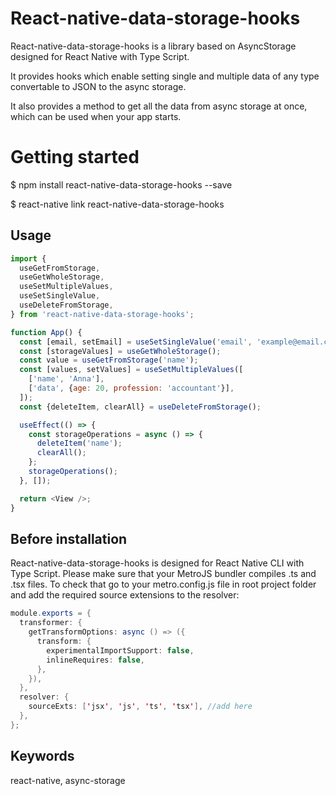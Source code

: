 # React-native-data-storage-hooks

React-native-data-storage-hooks is a library based on AsyncStorage designed for React Native with Type Script.

It provides hooks which enable setting single and multiple data of any type convertable to JSON to the async storage.

It also provides a method to get all the data from async storage at once, which can be used when your app starts.

# Getting started

$ npm install react-native-data-storage-hooks --save

$ react-native link react-native-data-storage-hooks

## Usage

```javascript
import {
  useGetFromStorage,
  useGetWholeStorage,
  useSetMultipleValues,
  useSetSingleValue,
  useDeleteFromStorage,
} from 'react-native-data-storage-hooks';

function App() {
  const [email, setEmail] = useSetSingleValue('email', 'example@email.com');
  const [storageValues] = useGetWholeStorage();
  const value = useGetFromStorage('name');
  const [values, setValues] = useSetMultipleValues([
    ['name', 'Anna'],
    ['data', {age: 20, profession: 'accountant'}],
  ]);
  const {deleteItem, clearAll} = useDeleteFromStorage();

  useEffect(() => {
    const storageOperations = async () => {
      deleteItem('name');
      clearAll();
    };
    storageOperations();
  }, []);

  return <View />;
}
```

## Before installation

React-native-data-storage-hooks is designed for React Native CLI with Type Script.
Please make sure that your MetroJS bundler compiles .ts and .tsx files.
To check that go to your metro.config.js file in root project folder and add the required source extensions to the resolver:

```java script
module.exports = {
  transformer: {
    getTransformOptions: async () => ({
      transform: {
        experimentalImportSupport: false,
        inlineRequires: false,
      },
    }),
  },
  resolver: {
    sourceExts: ['jsx', 'js', 'ts', 'tsx'], //add here
  },
};
```

## Keywords

react-native,
async-storage
